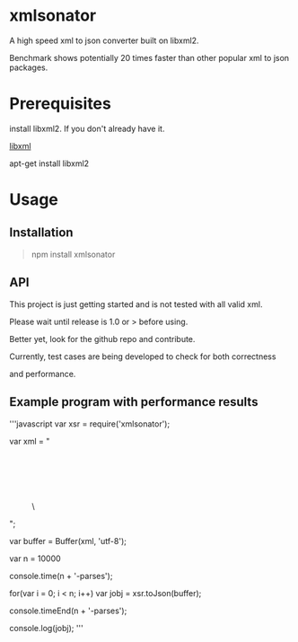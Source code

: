 # xmlsonator
A high speed xml to json converter built on libxml2.

Benchmark shows potentially 20 times faster than other popular xml to json packages.

# Prerequisites
install libxml2. If you don't already have it.

[libxml](http://www.xmlsoft.org)

apt-get install libxml2

# Usage

## Installation
>npm install xmlsonator  

## API
This project is just getting started and is not tested with all valid xml.

Please wait until release is 1.0 or > before using.

Better yet, look for the github repo and contribute.

Currently, test cases are being developed to check for both correctness

and performance.

## Example program with performance results

'''javascript
var xsr = require('xmlsonator');

var xml = "<menu id='file' value='File'> \
  <popup> \
    <menuitem value='New' onclick='CreateNewDoc()' /> \
    <menuitem value='Open' onclick='OpenDoc()' /> \
    <menuitem value='Close' onclick='CloseDoc()' /> \
  </popup> \
</menu>";

var buffer = Buffer(xml, 'utf-8');

var n = 10000

console.time(n + '-parses');

for(var i = 0; i < n; i++)
  var jobj = xsr.toJson(buffer);

console.timeEnd(n + '-parses');

console.log(jobj);
'''
